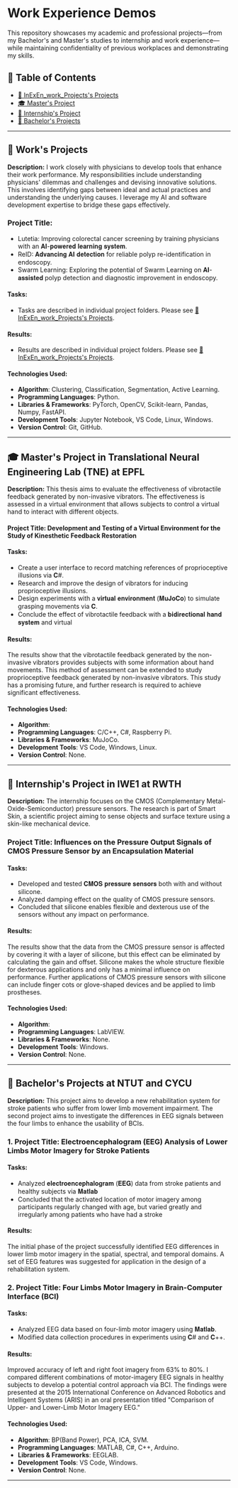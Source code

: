 # Work Experience Demos

This repository showcases my academic and professional projects—from my Bachelor's and Master's studies to internship and work experience—while maintaining confidentiality of previous workplaces and demonstrating my skills.

## 📌 Table of Contents
- [🏢 InExEn_work_Projects's Projects](./InExEn_work_Projects)
- [🎓 Master's Project](./Master_Project)
- [💼 Internship's Project](./Internship_Project)
- [📖 Bachelor's Projects](./Bachelor_Projects)

---

## 🏢 Work's Projects
**Description:** I work closely with physicians to develop tools that enhance their work performance. My responsibilities include understanding physicians' dilemmas and challenges and devising innovative solutions. This involves identifying gaps between ideal and actual practices and understanding the underlying causes. I leverage my AI and software development expertise to bridge these gaps effectively.

### Project Title:
 - Lutetia: Improving colorectal cancer screening by training physicians with an 𝐀𝐈-𝐩𝐨𝐰𝐞𝐫𝐞𝐝 𝐥𝐞𝐚𝐫𝐧𝐢𝐧𝐠 𝐬𝐲𝐬𝐭𝐞𝐦. 
 - ReID: 𝐀𝐝𝐯𝐚𝐧𝐜𝐢𝐧𝐠 𝐀𝐈 𝐝𝐞𝐭𝐞𝐜𝐭𝐢𝐨𝐧 for reliable polyp re-identification in endoscopy.
 - Swarm Learning: Exploring the potential of Swarm Learning on 𝐀𝐈-𝐚𝐬𝐬𝐢𝐬𝐭𝐞𝐝 polyp detection and diagnostic improvement in endoscopy.
 
#### Tasks:
  - Tasks are described in individual project folders. Please see [🏢 InExEn_work_Projects's Projects](./InExEn_work_Projects).

#### Results:
  - Results are described in individual project folders. Please see [🏢 InExEn_work_Projects's Projects](./InExEn_work_Projects).

#### Technologies Used:
  - **Algorithm**: Clustering, Classification, Segmentation, Active Learning.
  - **Programming Languages**: Python.  
  - **Libraries & Frameworks**: PyTorch, OpenCV, Scikit-learn, Pandas, Numpy, FastAPI.  
  - **Development Tools**: Jupyter Notebook, VS Code, Linux, Windows.  
  - **Version Control**: Git, GitHub.

---

## 🎓 Master's Project in Translational Neural Engineering Lab (TNE) at EPFL 
**Description:** This thesis aims to evaluate the effectiveness of vibrotactile feedback generated by non-invasive vibrators. The effectiveness is assessed in a virtual environment that allows subjects to control a virtual hand to interact with different objects.

#### Project Title: Development and Testing of a Virtual Environment for the Study of Kinesthetic Feedback Restoration

#### Tasks:
  - Create a user interface to record matching references of proprioceptive illusions via 𝐂#.
  - Research and improve the design of vibrators for inducing proprioceptive illusions.
  - Design experiments with a 𝐯𝐢𝐫𝐭𝐮𝐚𝐥 𝐞𝐧𝐯𝐢𝐫𝐨𝐧𝐦𝐞𝐧𝐭 (𝐌𝐮𝐉𝐨𝐂𝐨) to simulate grasping movements via 𝐂.
  - Conclude the effect of vibrotactile feedback with a 𝐛𝐢𝐝𝐢𝐫𝐞𝐜𝐭𝐢𝐨𝐧𝐚𝐥 𝐡𝐚𝐧𝐝 𝐬𝐲𝐬𝐭𝐞𝐦 and virtual

#### Results: 
The results show that the vibrotactile feedback generated by the non-invasive vibrators provides subjects with some information about hand movements. This method of assessment can be extended to study proprioceptive feedback generated by non-invasive vibrators. This study has a promising future, and further research is required to achieve significant effectiveness.

#### Technologies Used:
  - **Algorithm**:  
  - **Programming Languages**: C/C++, C#, Raspberry Pi.  
  - **Libraries & Frameworks**: MuJoCo. 
  - **Development Tools**:  VS Code, Windows, Linux.  
  - **Version Control**: None.

---

## 💼 Internship's Project in IWE1 at RWTH
**Description:** The internship focuses on the CMOS (Complementary Metal-Oxide-Semiconductor) pressure sensors. The research is part of Smart Skin, a scientific project aiming to sense objects and surface texture using a skin-like mechanical device.

### Project Title: Influences on the Pressure Output Signals of CMOS Pressure Sensor by an Encapsulation Material

#### Tasks:
  - Developed and tested 𝐂𝐌𝐎𝐒 𝐩𝐫𝐞𝐬𝐬𝐮𝐫𝐞 𝐬𝐞𝐧𝐬𝐨𝐫𝐬 both with and without silicone.
  - Analyzed damping effect on the quality of CMOS pressure sensors.
  - Concluded that silicone enables flexible and dexterous use of the sensors without any impact on
performance.

#### Results:
The results show that the data from the CMOS pressure sensor is affected by covering it with a layer of silicone, but this effect can be eliminated by calculating the gain and offset. Silicone makes the whole structure flexible for dexterous applications and only has a minimal influence on performance. Further applications of CMOS pressure sensors with silicone can include finger cots or glove-shaped devices and be applied to limb prostheses.

#### Technologies Used:
  - **Algorithm**: 
  - **Programming Languages**: LabVIEW.  
  - **Libraries & Frameworks**: None. 
  - **Development Tools**: Windows.  
  - **Version Control**: None.

---

## 📖 Bachelor's Projects at NTUT and CYCU
**Description:** This project aims to develop a new rehabilitation system for stroke patients who suffer from lower limb movement impairment. The second project aims to investigate the differences in EEG signals between the four limbs to enhance the usability of BCIs.

### 1. Project Title: Electroencephalogram (EEG) Analysis of Lower Limbs Motor Imagery for Stroke Patients

#### Tasks:
  - Analyzed 𝐞𝐥𝐞𝐜𝐭𝐫𝐨𝐞𝐧𝐜𝐞𝐩𝐡𝐚𝐥𝐨𝐠𝐫𝐚𝐦 (𝐄𝐄𝐆) data from stroke patients and healthy subjects via 𝐌𝐚𝐭𝐥𝐚𝐛
  - Concluded that the activated location of motor imagery among participants regularly changed with age, but varied greatly and irregularly among patients who have had a stroke

#### Results:
The initial phase of the project successfully identified EEG differences in lower limb motor imagery in the spatial, spectral, and temporal domains. A set of EEG features was suggested for application in the design of a rehabilitation system.

### 2. Project Title: Four Limbs Motor Imagery in Brain-Computer Interface (BCI)

#### Tasks:
  - Analyzed EEG data based on four-limb motor imagery using 𝐌𝐚𝐭𝐥𝐚𝐛.
  - Modified data collection procedures in experiments using 𝐂# and 𝐂++.

#### Results:
Improved accuracy of left and right foot imagery from 63% to 80%. I compared different combinations of motor-imagery EEG signals in healthy subjects to develop a potential control approach via BCI. The findings were presented at the 2015 International Conference on Advanced Robotics and Intelligent Systems (ARIS) in an oral presentation titled "Comparison of Upper- and Lower-Limb Motor Imagery EEG."

#### Technologies Used:
  - **Algorithm**: BP(Band Power), PCA, ICA, SVM.
  - **Programming Languages**: MATLAB, C#, C++, Arduino.  
  - **Libraries & Frameworks**: EEGLAB.
  - **Development Tools**: VS Code, Windows.  
  - **Version Control**: None.
---



